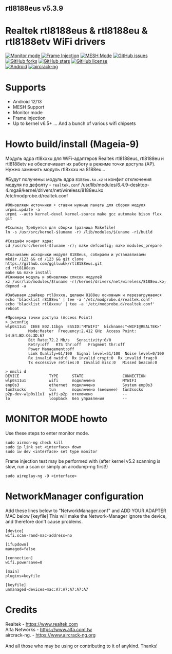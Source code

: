 ## rtl8188eus v5.3.9

# Realtek rtl8188eus &amp; rtl8188eu &amp; rtl8188etv WiFi drivers

[![Monitor mode](https://img.shields.io/badge/monitor%20mode-supported-brightgreen.svg)](#)
[![Frame Injection](https://img.shields.io/badge/frame%20injection-supported-brightgreen.svg)](#)
[![MESH Mode](https://img.shields.io/badge/mesh%20mode-supported-brightgreen.svg)](#)
[![GitHub issues](https://img.shields.io/github/issues/aircrack-ng/rtl8188eus.svg)](https://github.com/aircrack-ng/rtl8188eus/issues)
[![GitHub forks](https://img.shields.io/github/forks/aircrack-ng/rtl8188eus.svg)](https://github.com/aircrack-ng/rtl8188eus/network)
[![GitHub stars](https://img.shields.io/github/stars/aircrack-ng/rtl8188eus.svg)](https://github.com/aircrack-ng/rtl8188eus/stargazers)
[![GitHub license](https://img.shields.io/github/license/aircrack-ng/rtl8812au.svg)](https://github.com/aircrack-ng/rtl8188eus/blob/master/LICENSE)<br>
[![Android](https://img.shields.io/badge/android%20(8)-supported-brightgreen.svg)](#)
[![aircrack-ng](https://img.shields.io/badge/aircrack--ng-supported-blue.svg)](#)


# Supports
* Android 12/13
* MESH Support
* Monitor mode
* Frame injection
* Up to kernel v6.5+
... And a bunch of various wifi chipsets

# Howto build/install (Mageia-9)
Модуль ядра rtl8xxxu для WiFi-адаптеров Realtek rtl8188eus, rtl8188eu и rtl8188etv не обеспечивает их работу в режиме точки доступа (AP). Нужно заменить модуль rtl8xxxu на 8188eu...

#Будут получены: модуль ядра `8188eu.ko.xz` и конфиг отключения модуля по дефолту - `realtek.conf`
/usr/lib/modules/6.4.9-desktop-4.mga9/kernel/drivers/net/wireless/8188eu.ko
/etc/modprobe.d/realtek.conf
```
#Обновляем источники + ставим нужные пакеты для сборки модуля
urpmi.update -a
urpmi --auto kernel-devel kernel-source make gcc automake bison flex git

#Ссылка; Требуется для сборки (разница Makefile)
ln -s /usr/src/kernel-$(uname -r) /lib/modules/$(uname -r)/build

#Создаём конфиг ядра:
cd /usr/src/kernel-$(uname -r); make defconfig; make modules_prepare

#Скачиваем исходники модуля 8188eus, собираем и устанавливаем
mkdir /123 && cd /123 && git clone https://github.com/gglluukk/rtl8188eus.git
cd rtl8188eus
make && make install
#Сжимаем модуль и обновляем список модулей
xz /usr/lib/modules/$(uname -r)/kernel/drivers/net/wireless/8188eu.ko; depmod -a

#Забываем драйвер rtl8xxxu, делаем 8188eu основным и перезагружаемся
echo 'blacklist r8188eu' | tee -a '/etc/modprobe.d/realtek.conf'
echo 'blacklist rtl8xxxu' | tee -a '/etc/modprobe.d/realtek.conf'
reboot
```
```
#Проверка точки доступа (Access Point)
> iwconfig
wlp0s11u1  IEEE 802.11bgn  ESSID:"MYWIFI"  Nickname:"<WIFI@REALTEK>"
          Mode:Master  Frequency:2.412 GHz  Access Point: 54:E4:BD:C6:3D:67   
          Bit Rate:72.2 Mb/s   Sensitivity:0/0  
          Retry:off   RTS thr:off   Fragment thr:off
          Power Management:off
          Link Quality=61/100  Signal level=51/100  Noise level=0/100
          Rx invalid nwid:0  Rx invalid crypt:0  Rx invalid frag:0
          Tx excessive retries:0  Invalid misc:0   Missed beacon:0

> nmcli d
DEVICE             TYPE      STATE                 CONNECTION    
wlp0s11u1          wifi      подключено            MYWIFI        
enp0s3             ethernet  подключено            System enp0s3 
tun2socks          tun       подключено (внешнее)  tun2socks     
p2p-dev-wlp0s11u1  wifi-p2p  отключено             --            
lo                 loopback  без управления        --           
```

# MONITOR MODE howto
Use these steps to enter monitor mode.
```
sudo airmon-ng check kill
sudo ip link set <interface> down
sudo iw dev <interface> set type monitor
```
Frame injection test may be performed with
(after kernel v5.2 scanning is slow, run a scan or simply an airodump-ng first!)
```
sudo aireplay-ng -9 <interface>
```

# NetworkManager configuration
Add these lines below to "NetworkManager.conf" and ADD YOUR ADAPTER MAC below [keyfile]
This will make the Network-Manager ignore the device, and therefore don't cause problems.
```
[device]
wifi.scan-rand-mac-address=no

[ifupdown]
managed=false

[connection]
wifi.powersave=0

[main]
plugins=keyfile

[keyfile]
unmanaged-devices=mac:A7:A7:A7:A7:A7
```

# Credits
Realtek       - https://www.realtek.com<br>
Alfa Networks - https://www.alfa.com.tw<br>
aircrack-ng.  - https://www.aircrack-ng.org<br>
<br>
And all those who may be using or contributing to it of anykind. Thanks!<br>
